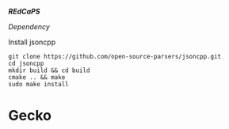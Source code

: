 ___REdCaPS___ 

*Dependency*

Install jsoncpp
```
git clone https://github.com/open-source-parsers/jsoncpp.git
cd jsoncpp
mkdir build && cd build
cmake .. && make
sudo make install
```
# Gecko
